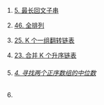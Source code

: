 1. [5. 最长回文子串](https://leetcode.cn/problems/longest-palindromic-substring/?envType=featured-list&envId=2cktkvj)

2. [46. 全排列](https://leetcode.cn/problems/permutations/?envType=featured-list&envId=2cktkvj)

3. [25. K 个一组翻转链表](https://leetcode.cn/problems/reverse-nodes-in-k-group/)

   

4. [23. 合并 K 个升序链表](https://leetcode.cn/problems/merge-k-sorted-lists/)

   

5. ###### [4. 寻找两个正序数组的中位数](https://leetcode.cn/problems/median-of-two-sorted-arrays/)

6. 
